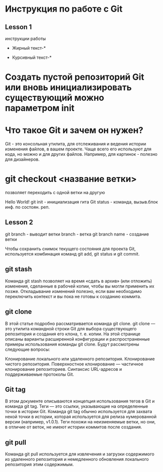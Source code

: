 # Инструкция по работе с Git
## Lesson 1
инструкции работы 

* Жирный текст-* 

* Курсивный текст-* 

# Создать пустой репозиторий Git или вновь инициализировать существующий можно параметром init

# Что такое Git и зачем он нужен?
Git - это консольная утилита, для отслеживания и ведения истории изменения файлов, в вашем проекте. Чаще всего его используют для кода, но можно и для других файлов. Например, для картинок - полезно для дизайнеров.

# git checkout <название ветки> 

позволяет переходить с одной ветки на другую 

Hello World!
git init - инициализация гита 
Git status - команда, вызыв.блок инф. по состоян. реп.
## Lesson 2
git branch - выводит ветки 
branch - ветка 
git branch name - создание ветки 

Чтобы сохранить снимок текущего состояния для проекта Git, используется комбинация команд git add, git status и git commit.

## git stash
Команда git stash позволяет на время «сдать в архив» (или отложить) изменения, сделанные в рабочей копии, чтобы вы могли применить их позже. Откладывание изменений полезно, если вам необходимо переключить контекст и вы пока не готовы к созданию коммита.

## git clone
В этой статье подробно рассматривается команда git clone. git clone — это утилита командной строки Git для выбора существующего репозитория и создания его клона, т. е. копии. На этой странице описаны варианты расширенной конфигурации и распространенные примеры использования команды git clone. Будут рассмотрены следующие вопросы:

Клонирование локального или удаленного репозитория.
Клонирование чистого репозитория.
Поверхностное клонирование — частичное клонирование репозиториев.
Синтаксис URL-адресов и поддерживаемые протоколы Git.

## Git tag
В этом документе описываются концепция использования тегов в Git и команда git tag. Теги — это ссылки, указывающие на определенные точки в истории Git. Команда git tag обычно используется для захвата некой точки в истории, которая используется для релиза нумерованной версии (например, v1.0.1). Теги похожи на неизменяемые ветки, но они, в отличие от веток, не имеют истории коммитов после создания.

## git pull
Команда git pull используется для извлечения и загрузки содержимого из удаленного репозитория и немедленного обновления локального репозитория этим содержимым.